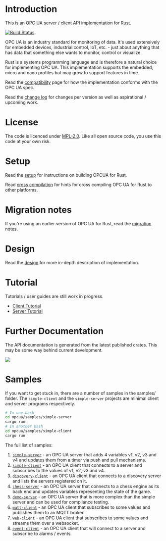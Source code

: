 # Introduction

This is an [OPC UA](https://opcfoundation.org/about/opc-technologies/opc-ua/) server / client API implementation for Rust.

[![Build Status](https://github.com/locka99/opcua/workflows/OPC%20UA%20for%20Rust/badge.svg)](https://github.com/locka99/opcua/actions/workflows/main.yml)

OPC UA is an industry standard for monitoring of data. It's used extensively for embedded devices, industrial control, IoT,
etc. - just about anything that has data that something else wants to monitor, control or visualize. 

Rust is a systems programming language and is therefore a natural choice for implementing OPC UA. This implementation 
supports the embedded, micro and nano profiles but may grow to support features in time.

Read the [compatibility](./docs/compatibility.md) page for how the implementation conforms with the OPC UA spec.

Read the [change log](./CHANGELOG.md) for changes per version as well as aspirational / upcoming work.

# License

The code is licenced under [MPL-2.0](https://opensource.org/licenses/MPL-2.0). Like all open source code, you use this code at your own risk. 

# Setup

Read the [setup](./docs/setup.md) for instructions on building OPCUA for Rust.

Read [cross compilation](./docs/cross-compile.md) for hints for cross compiling OPC UA for Rust to other 
platforms.

# Migration notes

If you're using an earlier version of OPC UA for Rust, read the [migration](./docs/migration.md) notes.

# Design

Read the [design](./docs/design.md) for more in-depth description of implementation.

# Tutorial

Tutorials / user guides are still work in progress. 

* [Client Tutorial](docs/client.md)
* [Server Tutorial](docs/server.md)

# Further Documentation

The API documentation is generated from the latest published crates. This may be some way behind current development. 

<a href="https://docs.rs/opcua"><img src="https://docs.rs/opcua/badge.svg"></img></a>

# Samples

If you want to get stuck in, there are a number of samples in the samples/ folder. The `simple-client` and the `simple-server` projects are
minimal client and server programs respectively.

```bash
# In one bash
cd opcua/samples/simple-server
cargo run
# In another bash
cd opcua/samples/simple-client
cargo run
```

The full list of samples:

1. [`simple-server`](samples/simple-server) - an OPC UA server that adds 4 variables v1, v2, v3 and v4 and updates them from a timer via push and pull mechanisms.
2. [`simple-client`](samples/simple-client) - an OPC UA client that connects to a server and subscribes to the values of v1, v2, v3 and v4.
3. [`discovery-client`](samples/discovery-client) - an OPC UA client that connects to a discovery server and lists the servers registered on it.
4. [`chess-server`](samples/chess-server) - an OPC UA server that connects to a chess engine as its back end and updates variables representing the state of the game.
5. [`demo-server`](samples/demo-server) - an OPC UA server that is more complex than the simple server and can be used for compliance testing.
6. [`mqtt-client`](samples/mqtt-client) - an OPC UA client that subscribes to some values and publishes them to an MQTT broker.
7. [`web-client`](samples/web-client) - an OPC UA client that subscribes to some values and streams them over a websocket.
8. [`event-client`](samples/event-client) - an OPC UA client that will connect to a server and subscribe to alarms / events.